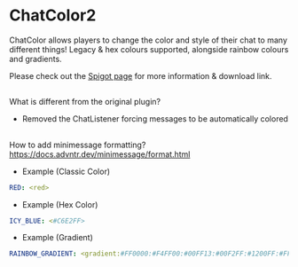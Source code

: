 # ChatColor2
ChatColor allows players to change the color and style of their chat to 
many different things! Legacy & hex colours supported, alongside rainbow colours and gradients.

Please check out the [Spigot page](https://www.spigotmc.org/resources/chatcolor.22692/) for more information & download link.

##
What is different from the original plugin?
- Removed the ChatListener forcing messages to be automatically colored

## 
How to add minimessage formatting? https://docs.advntr.dev/minimessage/format.html
- Example (Classic Color)
```yaml
RED: <red>
```
- Example (Hex Color)
```yaml
ICY_BLUE: <#C6E2FF>
```
- Example (Gradient)
```yaml
RAINBOW_GRADIENT: <gradient:#FF0000:#F4FF00:#00FF13:#00F2FF:#1200FF:#FF00FB>
```
